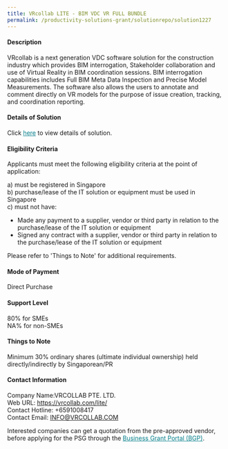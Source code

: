 ```yaml
---
title: VRcollab LITE - BIM VDC VR FULL BUNDLE
permalink: /productivity-solutions-grant/solutionrepo/solution1227
---
```


#### Description

VRcollab is a next generation VDC software solution for the construction industry which provides BIM interrogation, Stakeholder collaboration and use of Virtual Reality in BIM coordination sessions. BIM interrogation capabilities includes Full BIM Meta Data Inspection and Precise Model Measurements. The software also allows the users to annotate and comment directly on VR models for the purpose of issue creation, tracking, and coordination reporting.

#### Details of Solution

Click <a href='https://govassist.gobusiness.gov.sg/images/psg/Desensitised_VRCollab_20200118_Annex_3_Part_1.pdf' style='color:#037e8a'>here</a> to view details of solution.

#### Eligibility Criteria

Applicants must meet the following eligibility criteria at the point of application:

a) must be registered in Singapore <br>
b) purchase/lease of the IT solution or equipment must be used in Singapore <br>
c) must not have:
- Made any payment to a supplier, vendor or third party in relation to the purchase/lease of the IT solution or equipment
- Signed any contract with a supplier, vendor or third party in relation to the purchase/lease of the IT solution or equipment

Please refer to 'Things to Note' for additional requirements.

#### Mode of Payment
Direct Purchase

#### Support Level
80% for SMEs <br>
NA% for non-SMEs

#### Things to Note
Minimum 30% ordinary shares (ultimate individual ownership) held directly/indirectly by Singaporean/PR

#### Contact Information
Company Name:VRCOLLAB PTE. LTD. <br>Web URL: https://vrcollab.com/lite/ <br>Contact Hotline: +6591008417 <br>Contact Email: INFO@VRCOLLAB.COM <br>

Interested companies can get a quotation from the pre-approved vendor, before applying for the PSG through the <a target='_blank' style='color:#037e8a' href='https://www.businessgrants.gov.sg/'>Business Grant Portal (BGP)</a>.

